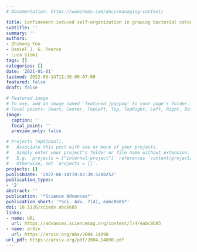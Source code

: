 ```yaml
---
# Documentation: https://wowchemy.com/docs/managing-content/

title: Confinement-induced self-organization in growing bacterial colonies
subtitle: ''
summary: ''
authors:
- Zhihong You
- Daniel J. G. Pearce
- Luca Giomi
tags: []
categories: []
date: '2021-01-01'
lastmod: 2022-06-14T11:38:00-07:00
featured: false
draft: false

# Featured image
# To use, add an image named `featured.jpg/png` to your page's folder.
# Focal points: Smart, Center, TopLeft, Top, TopRight, Left, Right, BottomLeft, Bottom, BottomRight.
image:
  caption: ''
  focal_point: ''
  preview_only: false

# Projects (optional).
#   Associate this post with one or more of your projects.
#   Simply enter your project's folder or file name without extension.
#   E.g. `projects = ["internal-project"]` references `content/project/deep-learning/index.md`.
#   Otherwise, set `projects = []`.
projects: []
publishDate: '2022-06-14T19:02:39.520025Z'
publication_types:
- '2'
abstract: ''
publication: '*Science Advances*'
publication_short: '*Sci. Adv. 7(4), eabc8685*'
doi: 10.1126/sciadv.abc8685
links:
- name: URL
  url: https://advances.sciencemag.org/content/7/4/eabc8685
- name: arXiv
  url: https://arxiv.org/abs/2004.14890
url_pdf: https://arxiv.org/pdf/2004.14890.pdf
---
```

